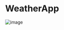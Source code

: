 # WeatherApp




![image](https://user-images.githubusercontent.com/38770396/105609257-f2fd6800-5d5c-11eb-87b8-09e944e00ae6.png)
